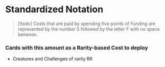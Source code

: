 # Standardized Notation

> [!todo] Costs that are paid by spending five points of Funding are represented by the number 5 followed by the letter F with no space between.

### Cards with this amount as a Rarity-based Cost to deploy

- Creatures and Challenges of rarity R6

